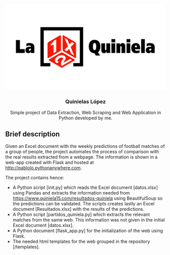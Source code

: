 ![](static/la-quiniela.png)
<h3 align="center">Quinielas López</h3>
<p align="center">
  Simple project of Data Extraction, Web Scraping and Web Application in Python developed by me.
</p>

## Brief description
Given an Excel document with the weekly predictions of football matches of a group of people, the project automates the process of comparison with the real results extracted from a webpage. The information is shown in a web-app created with Flask and hosted at  <http://pablolo.pythonanywhere.com>.

The project contains hence:
- A Python script [init.py] which reads the Excel document [datos.xlsx] using Pandas and extracts the information needed from <https://www.quiniela15.com/resultados-quiniela> using BeautifulSoup so the predictions can be validated. The scripts creates lastly an Excel document [Resultados.xlsx] with the results of the predictions.
- A Python script [partidos_quiniela.py] which extracts the relevant matches from the same web. This information was not given in the initial Excel document [datos.xlsx].
- A Python document [flask_app.py] for the initialization of the web using Flask.
- The needed html templates for the web grouped in the repository [/templates].



